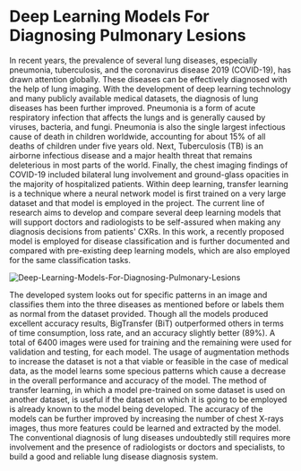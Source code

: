 # Deep Learning Models For Diagnosing Pulmonary Lesions


In recent years, the prevalence of several lung diseases, especially pneumonia, tuberculosis, and the coronavirus disease 2019 (COVID-19), has drawn attention globally. These diseases can be effectively diagnosed with the help of lung imaging. With the development of deep learning technology and many publicly available medical datasets, the diagnosis of lung diseases has been further improved. Pneumonia is a form of acute respiratory infection that affects the lungs and is generally caused by viruses, bacteria, and fungi. Pneumonia is also the single largest infectious cause of death in children worldwide, accounting for about 15% of all deaths of children under five years old. Next, Tuberculosis (TB) is an airborne infectious disease and a major health threat that remains deleterious in most parts of the world. Finally, the chest imaging findings of COVID-19 included bilateral lung involvement and ground-glass opacities in the majority of hospitalized patients. Within deep learning, transfer learning is a technique where a neural network model is first trained on a very large dataset and that model is employed in the project. The current line of research aims to develop and compare several deep learning models that will support doctors and radiologists to be self-assured when making any diagnosis decisions from patients' CXRs.  In this work, a recently proposed model is employed for disease classification and is further documented and compared with pre-existing deep learning models, which are also employed for the same classification tasks. 

![Deep-Learning-Models-For-Diagnosing-Pulmonary-Lesions](https://github.com/user-attachments/assets/ff8d638f-f79b-4f7a-b123-04976a8a772b)


The developed system looks out for specific patterns in an image and classifies them into the three diseases as mentioned before or labels them as normal from the dataset provided. Though all the models produced excellent accuracy results, BigTransfer (BiT) outperformed others in terms of time consumption, loss rate, and an accuracy slightly better (89%). A total of 6400 images were used for training and the remaining were used for validation and testing, for each model. The usage of augmentation methods to increase the dataset is not a that viable or feasible in the case of medical data, as the model learns some specious patterns which cause a decrease in the overall performance and accuracy of the model. The method of transfer learning, in which a model pre-trained on some dataset is used on another dataset, is useful if the dataset on which it is going to be employed is already known to the model being developed. The accuracy of the models can be further improved by increasing the number of chest X-rays images, thus more features could be learned and extracted by the model. The conventional diagnosis of lung diseases undoubtedly still requires more involvement and the presence of radiologists or doctors and specialists, to build a good and reliable lung disease diagnosis system. 
